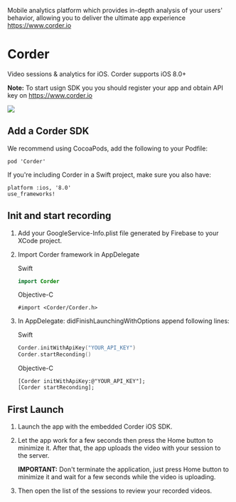 Mobile analytics platform which provides in-depth analysis of your users' behavior, allowing you to deliver the ultimate app experience https://www.corder.io

Corder
===
Video sessions &amp; analytics for iOS. Corder supports iOS 8.0+

**Note:** To start usign SDK you you should register your app and obtain API key on https://www.corder.io

![](https://www.corder.io/content/corder-demo.gif)

Add a Corder SDK
---

We recommend using CocoaPods, add the following to your Podfile:

```
pod 'Corder'
```
If you're including Corder in a Swift project, make sure you also have:

```
platform :ios, '8.0'
use_frameworks!
```

Init and start recording
---

1. Add your GoogleService-Info.plist file generated by Firebase to your XCode project.

2. Import Corder framework in AppDelegate

    Swift
    ```swift
    import Corder
    ```

    Objective-C
    ```objc
    #import <Corder/Corder.h>
    ```

3. In AppDelegate: didFinishLaunchingWithOptions append following lines:

    Swift
    ```swift
    Corder.initWithApiKey("YOUR_API_KEY")
    Corder.startReconding()
    ```

    Objective-C
    ```objc
    [Corder initWithApiKey:@"YOUR_API_KEY"];
    [Corder startReconding];
    ```

First Launch
---

1. Launch the app with the embedded Corder iOS SDK.
2. Let the app work for a few seconds then press the Home button to minimize it. After that, the app uploads the video with your session to the server.
    
    **IMPORTANT:** Don't terminate the application, just press Home button to minimize it and wait for a few seconds while the video is uploading.
3. Then open the list of the sessions to review your recorded videos.
